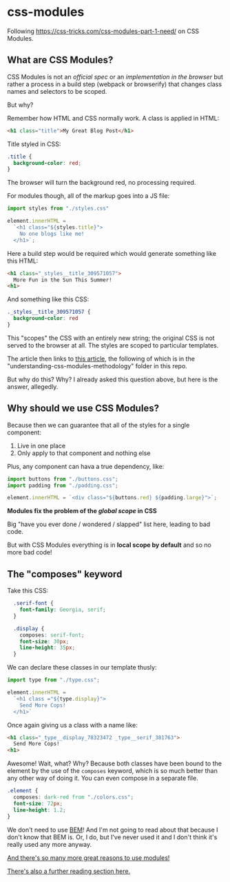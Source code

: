 # css-modules

Following https://css-tricks.com/css-modules-part-1-need/ on CSS Modules.

## What are CSS Modules?

CSS Modules is not an _official spec_ or an _implementation in the browser_ but rather a process in a build step (webpack or browserify) that changes class names and selectors to be scoped.

But why?

Remember how HTML and CSS normally work.  A class is applied in HTML:

```html
<h1 class="title">My Great Blog Post</h1>
```

Title styled in CSS:

```css
.title {
  background-color: red;
}
```

The browser will turn the background red, no processing required.

For modules though, all of the markup goes into a JS file:

```javascript
import styles from "./styles.css"

element.innerHTML = 
  `<h1 class="${styles.title}">
    No one blogs like me!
  </h1>`;
```

Here a build step would be required which would generate something like this HTML:

```html
<h1 class="_styles__title_309571057">
  More Fun in the Sun This Summer!
<h1>
```

And something like this CSS:
```css
._styles__title_309571057 {
  background-color: red
}
```

This "scopes" the CSS with an entirely new string; the original CSS is not served to the browser at all.  The styles are scoped to particular templates.  

The article then links to [this article](https://www.sitepoint.com/understanding-css-modules-methodology/), the following of which is in the "understanding-css-modules-methodology" folder in this repo.

But why do this?  Why?  I already asked this question above, but here is the answer, allegedly.

## Why should we use CSS Modules?

Because then we can guarantee that all of the styles for a single component:

1.  Live in one place
2.  Only apply to that component and nothing else

Plus, any component can hava a true dependency, like:

```javascript
import buttons from "./buttons.css";
import padding from "./padding.css";

element.innerHTML = `<div class="${buttons.red} ${padding.large}">`;
```

**Modules fix the problem of the _global scope_ in CSS**
  
Big "have you ever done / wondered / slapped" list here, leading to bad code.

But with CSS Modules everything is in **local scope by default** and so no more bad code!

## The "composes" keyword

Take this CSS:

```css
  .serif-font {
    font-family: Georgia, serif;
  }

  .display {
    composes: serif-font;
    font-size: 30px;
    line-height: 35px;
  }
```

We can declare these classes in our template thusly:

```javascript
import type from "./type.css";

element.innerHTML = 
  `<h1 class ="${type.display}">
    Send More Cops!
  </h1>`
```

Once again giving us a class with a name like:

```html
<h1 class="_type__display_78323472 _type__serif_381763">
  Send More Cops!
<h1>
```

Awesome!  Wait, what?  Why?  Because both classes have been bound to the element by the use of the `composes` keyword, which is so much better than any other way of doing it.  You can even compose in a separate file.

```css
.element {
  composes: dark-red from "./colors.css";
  font-size: 72px;
  line-height: 1.2;
}
```

We don't need to use [BEM](https://css-tricks.com/bem-101/)!  And I'm not going to read about that because I don't know that BEM is. Or, I do, but I've never used it and I don't think it's really used any more anyway.

[And there's so many more great reasons to use modules!](https://glenmaddern.com/articles/css-modules)

[There's also a further reading section here.](https://css-tricks.com/css-modules-part-1-need/#further-reading)
